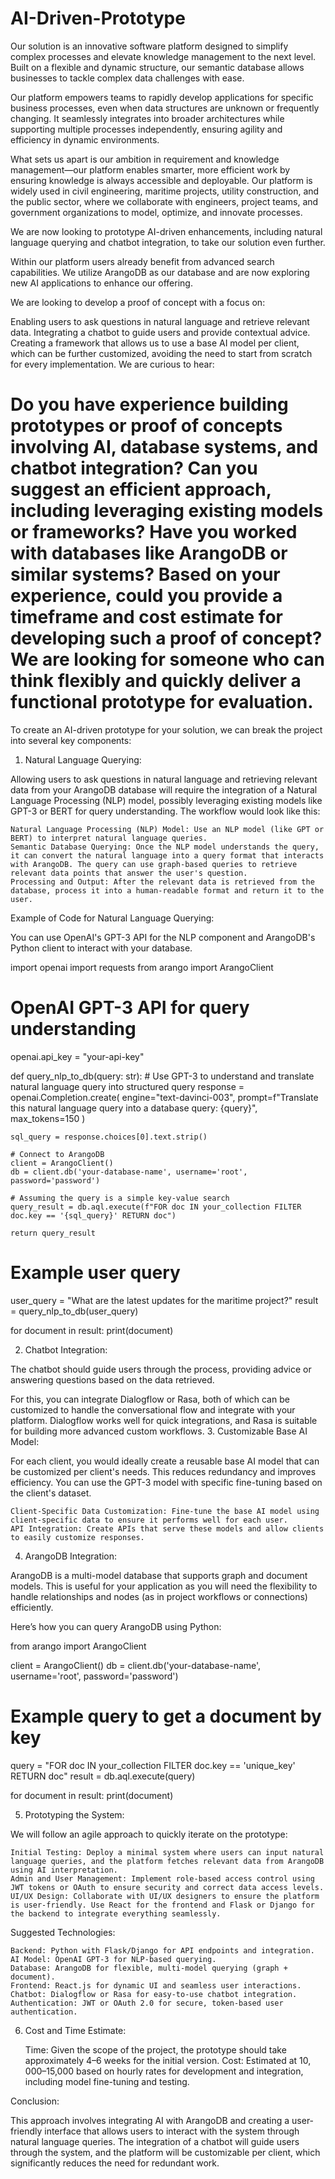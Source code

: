# AI-Driven-Prototype
Our solution is an innovative software platform designed to simplify complex processes and elevate knowledge management to the next level. Built on a flexible and dynamic structure, our semantic database allows businesses to tackle complex data challenges with ease.

Our platform empowers teams to rapidly develop applications for specific business processes, even when data structures are unknown or frequently changing. It seamlessly integrates into broader architectures while supporting multiple processes independently, ensuring agility and efficiency in dynamic environments.

What sets us apart is our ambition in requirement and knowledge management—our platform enables smarter, more efficient work by ensuring knowledge is always accessible and deployable. Our platform is widely used in civil engineering, maritime projects, utility construction, and the public sector, where we collaborate with engineers, project teams, and government organizations to model, optimize, and innovate processes.

We are now looking to prototype AI-driven enhancements, including natural language querying and chatbot integration, to take our solution even further.

Within our platform users already benefit from advanced search capabilities. We utilize ArangoDB as our database and are now exploring new AI applications to enhance our offering.

We are looking to develop a proof of concept with a focus on:

Enabling users to ask questions in natural language and retrieve relevant data.
Integrating a chatbot to guide users and provide contextual advice.
Creating a framework that allows us to use a base AI model per client, which can be further customized, avoiding the need to start from scratch for every implementation.
We are curious to hear:

Do you have experience building prototypes or proof of concepts involving AI, database systems, and chatbot integration?
Can you suggest an efficient approach, including leveraging existing models or frameworks?
Have you worked with databases like ArangoDB or similar systems?
Based on your experience, could you provide a timeframe and cost estimate for developing such a proof of concept?
We are looking for someone who can think flexibly and quickly deliver a functional prototype for evaluation.
========================
To create an AI-driven prototype for your solution, we can break the project into several key components:
1. Natural Language Querying:

Allowing users to ask questions in natural language and retrieving relevant data from your ArangoDB database will require the integration of a Natural Language Processing (NLP) model, possibly leveraging existing models like GPT-3 or BERT for query understanding. The workflow would look like this:

    Natural Language Processing (NLP) Model: Use an NLP model (like GPT or BERT) to interpret natural language queries.
    Semantic Database Querying: Once the NLP model understands the query, it can convert the natural language into a query format that interacts with ArangoDB. The query can use graph-based queries to retrieve relevant data points that answer the user's question.
    Processing and Output: After the relevant data is retrieved from the database, process it into a human-readable format and return it to the user.

Example of Code for Natural Language Querying:

You can use OpenAI's GPT-3 API for the NLP component and ArangoDB's Python client to interact with your database.

import openai
import requests
from arango import ArangoClient

# OpenAI GPT-3 API for query understanding
openai.api_key = "your-api-key"

def query_nlp_to_db(query: str):
    # Use GPT-3 to understand and translate natural language query into structured query
    response = openai.Completion.create(
        engine="text-davinci-003",
        prompt=f"Translate this natural language query into a database query: {query}",
        max_tokens=150
    )
    
    sql_query = response.choices[0].text.strip()
    
    # Connect to ArangoDB
    client = ArangoClient()
    db = client.db('your-database-name', username='root', password='password')
    
    # Assuming the query is a simple key-value search
    query_result = db.aql.execute(f"FOR doc IN your_collection FILTER doc.key == '{sql_query}' RETURN doc")
    
    return query_result

# Example user query
user_query = "What are the latest updates for the maritime project?"
result = query_nlp_to_db(user_query)

for document in result:
    print(document)

2. Chatbot Integration:

The chatbot should guide users through the process, providing advice or answering questions based on the data retrieved.

For this, you can integrate Dialogflow or Rasa, both of which can be customized to handle the conversational flow and integrate with your platform. Dialogflow works well for quick integrations, and Rasa is suitable for building more advanced custom workflows.
3. Customizable Base AI Model:

For each client, you would ideally create a reusable base AI model that can be customized per client's needs. This reduces redundancy and improves efficiency. You can use the GPT-3 model with specific fine-tuning based on the client's dataset.

    Client-Specific Data Customization: Fine-tune the base AI model using client-specific data to ensure it performs well for each user.
    API Integration: Create APIs that serve these models and allow clients to easily customize responses.

4. ArangoDB Integration:

ArangoDB is a multi-model database that supports graph and document models. This is useful for your application as you will need the flexibility to handle relationships and nodes (as in project workflows or connections) efficiently.

Here’s how you can query ArangoDB using Python:

from arango import ArangoClient

client = ArangoClient()
db = client.db('your-database-name', username='root', password='password')

# Example query to get a document by key
query = "FOR doc IN your_collection FILTER doc.key == 'unique_key' RETURN doc"
result = db.aql.execute(query)

for document in result:
    print(document)

5. Prototyping the System:

We will follow an agile approach to quickly iterate on the prototype:

    Initial Testing: Deploy a minimal system where users can input natural language queries, and the platform fetches relevant data from ArangoDB using AI interpretation.
    Admin and User Management: Implement role-based access control using JWT tokens or OAuth to ensure security and correct data access levels.
    UI/UX Design: Collaborate with UI/UX designers to ensure the platform is user-friendly. Use React for the frontend and Flask or Django for the backend to integrate everything seamlessly.

Suggested Technologies:

    Backend: Python with Flask/Django for API endpoints and integration.
    AI Model: OpenAI GPT-3 for NLP-based querying.
    Database: ArangoDB for flexible, multi-model querying (graph + document).
    Frontend: React.js for dynamic UI and seamless user interactions.
    Chatbot: Dialogflow or Rasa for easy-to-use chatbot integration.
    Authentication: JWT or OAuth 2.0 for secure, token-based user authentication.

6. Cost and Time Estimate:

    Time: Given the scope of the project, the prototype should take approximately 4–6 weeks for the initial version.
    Cost: Estimated at $10,000–$15,000 based on hourly rates for development and integration, including model fine-tuning and testing.

Conclusion:

This approach involves integrating AI with ArangoDB and creating a user-friendly interface that allows users to interact with the system through natural language queries. The integration of a chatbot will guide users through the system, and the platform will be customizable per client, which significantly reduces the need for redundant work.
